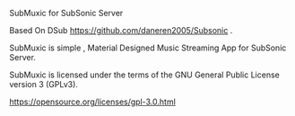 SubMuxic for SubSonic Server

Based On DSub https://github.com/daneren2005/Subsonic .

SubMuxic is simple , Material Designed Music Streaming App for SubSonic Server.

SubMuxic is licensed under the terms of the GNU General Public License version 3 (GPLv3).

https://opensource.org/licenses/gpl-3.0.html
